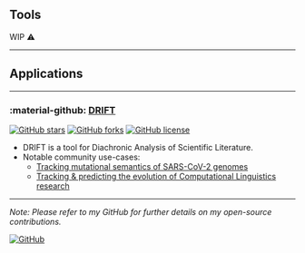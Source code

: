## Tools

WIP :warning:

---

## Applications

---
### :material-github: [DRIFT](https://github.com/rajaswa/drift)
[![GitHub stars](https://img.shields.io/github/stars/rajaswa/drift)](https://github.com/rajaswa/drift/stargazers)
[![GitHub forks](https://img.shields.io/github/forks/rajaswa/drift)](https://github.com/rajaswa/drift/network)
[![GitHub license](https://img.shields.io/github/license/rajaswa/drift)](https://github.com/rajaswa/drift/blob/main/LICENSE)

- DRIFT is a tool for Diachronic Analysis of Scientific Literature.
- Notable community use-cases:
    - [Tracking mutational semantics of SARS-CoV-2 genomes](https://www.nature.com/articles/s41598-022-20000-5)
    - [Tracking & predicting the evolution of Computational Linguistics research](https://aclanthology.org/2021.emnlp-demo.40/)

---

*Note: Please refer to my GitHub for further details on my open-source contributions.*

[![GitHub](https://img.shields.io/badge/GitHub-Rajaswa%20Patil-black?style=flat-square&logo=github)](https://github.com/rajaswa)